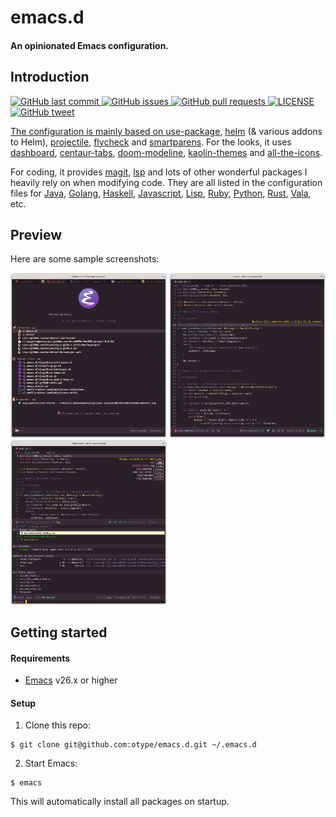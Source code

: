 # emacs.d

#### An opinionated Emacs configuration.


## Introduction

<p>
	<a href="https://github.com/otype/emacs.d/commits/master">
	<img src="https://img.shields.io/github/last-commit/otype/emacs.d.svg?style=flat-square&logo=github&logoColor=white" alt="GitHub last commit">
    <a href="https://github.com/otype/emacs.d/issues">
    <img src="https://img.shields.io/github/issues-raw/otype/emacs.d.svg?style=flat-square&logo=github&logoColor=white" alt="GitHub issues">
    <a href="https://github.com/otype/emacs.d/pulls">
    <img src="https://img.shields.io/github/issues-pr-raw/otype/emacs.d.svg?style=flat-square&logo=github&logoColor=white" alt="GitHub pull requests">
	<a href="https://github.com/otype/emacs.d/LICENSE">
	<img src="https://img.shields.io/github/license/otype/emacs.d" alt="LICENSE">
    <a href="https://twitter.com/intent/tweet?text=Try this Emacs configuration:&url=https%3A%2F%2Fgithub.com%2Fotype%2Femacs.d">
    <img src="https://img.shields.io/twitter/url/https/github.com/otype/emacs.d.svg?style=flat-square&logo=twitter" alt="GitHub tweet">
</p>

The configuration is mainly based on [use-package](https://jwiegley.github.io/use-package/), [helm](https://emacs-helm.github.io/helm/) (& various addons to Helm), [projectile](https://docs.projectile.mx/projectile/index.html), [flycheck](https://www.flycheck.org/en/latest/) and [smartparens](https://github.com/Fuco1/smartparens). For the looks, it uses [dashboard](https://github.com/emacs-dashboard/emacs-dashboard), [centaur-tabs](https://github.com/ema2159/centaur-tabs), [doom-modeline](https://seagle0128.github.io/doom-modeline/), [kaolin-themes](https://github.com/ogdenwebb/emacs-kaolin-themes) and [all-the-icons](https://github.com/domtronn/all-the-icons.el).

For coding, it provides  [magit](https://magit.vc/), [lsp](https://emacs-lsp.github.io/lsp-mode/) and lots of other wonderful packages I heavily rely on when modifying code. They are all listed in the configuration files for [Java](/elisp/lang-java.el), [Golang](/elisp/lang-go.el), [Haskell](/elisp/lang-haskell.el), [Javascript](/elisp/lang-javascript.el), [Lisp](/elisp/lang-lisp.el), [Ruby](/elisp/lang-ruby.el), [Python](/elisp/lang-python.el), [Rust](/elisp/lang-rust.el), [Vala](/elisp/lang-vala.el), etc.

## Preview

Here are some sample screenshots:

<p float="left">
	<img src="/images/emacs.d_dashboard.png" alt="Emacs Dashboard" width="250"/>
	<img src="/images/emacs.d_coding.png" alt="Coding in Rust" width="250"/>
	<img src="/images/emacs.d_helm.png" alt="Using Helm" width="250"/>
</p>

## Getting started

#### Requirements

- [Emacs](https://www.gnu.org/software/emacs/) v26.x or higher

#### Setup

1. Clone this repo:

```console
$ git clone git@github.com:otype/emacs.d.git ~/.emacs.d
```

2. Start Emacs:

```console
$ emacs
```

This will automatically install all packages on startup.
